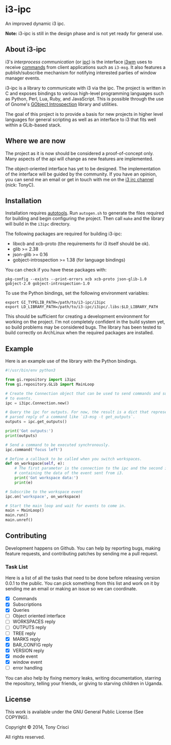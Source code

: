 # i3-ipc

An improved dynamic i3 ipc.

**Note:** i3-ipc is still in the design phase and is not yet ready for general use.

## About i3-ipc

i3's *interprocess communication* (or [ipc](http://i3wm.org/docs/ipc.html)) is the interface [i3wm](http://i3wm.org) uses to receive [commands](http://i3wm.org/docs/userguide.html#_list_of_commands) from client applications such as `i3-msg`. It also features a publish/subscribe mechanism for notifying interested parties of window manager events.

i3-ipc is a library to communicate with i3 via the ipc. The project is written in C and exposes bindings to various high-level programming languages such as Python, Perl, Lua, Ruby, and JavaScript. This is possible through the use of Gnome's [GObject Introspection](https://wiki.gnome.org/action/show/Projects/GObjectIntrospection?action=show&redirect=GObjectIntrospection) library and utilities.

The goal of this project is to provide a basis for new projects in higher level languages for general scripting as well as an interface to i3 that fits well within a GLib-based stack.

## Where we are now

The project as it is now should be considered a proof-of-concept only. Many aspects of the api will change as new features are implemented.

The object-oriented interface has yet to be designed. The implementation of the interface will be guided by the community. If you have an opinion, you can send me an email or get in touch with me on the [i3 irc channel](irc://irc.twice-irc.de/i3) (nick: TonyC).

## Installation

Installation requires [autotools](https://en.wikipedia.org/wiki/GNU_build_system). Run `autogen.sh` to generate the files required for building and begin configuring the project. Then call `make` and the library will build in the `i3ipc` directory.

The following packages are required for building i3-ipc:

* libxcb and xcb-proto (the requirements for i3 itself should be ok).
* glib >= 2.38
* json-glib >= 0.16
* gobject-introspection >= 1.38 (for language bindings)

You can check if you have these packages with:

    pkg-config --exists --print-errors xcb xcb-proto json-glib-1.0 gobject-2.0 gobject-introspection-1.0

To use the Python bindings, set the following environment variables:

    export GI_TYPELIB_PATH=/path/to/i3-ipc/i3ipc
    export LD_LIBRARY_PATH=/path/to/i3-ipc/i3ipc/.libs:$LD_LIBRARY_PATH

This should be sufficient for creating a development environment for working on the project. I'm not completely confident in the build system yet, so build problems may be considered bugs. The library has been tested to build correctly on ArchLinux when the required packages are installed.

## Example

Here is an example use of the library with the Python bindings.

```python
#!/usr/bin/env python3

from gi.repository import i3ipc
from gi.repository.GLib import MainLoop

# Create the Connection object that can be used to send commands and subscribe
# to events.
ipc = i3ipc.Connection.new()

# Query the ipc for outputs. For now, the result is a dict that represents the
# parsed reply of a command like `i3-msg -t get_outputs`.
outputs = ipc.get_outputs()

print('Got outputs:')
print(outputs)

# Send a command to be executed synchronously.
ipc.command('focus left')

# Define a callback to be called when you switch workspaces.
def on_workspace(self, e):
    # The first parameter is the connection to the ipc and the second is a dict
    # containing the data of the event sent from i3.
    print('Got workspace data:')
    print(e)

# Subscribe to the workspace event
ipc.on('workspace', on_workspace)

# Start the main loop and wait for events to come in.
main = MainLoop()
main.run()
main.unref()
```

## Contributing

Development happens on Github. You can help by reporting bugs, making feature requests, and contributing patches by sending me a pull request.

### Task List

Here is a list of all the tasks that need to be done before releasing version 0.0.1 to the public. You can pick something from this list and work on it by sending me an email or making an issue so we can coordinate.

- [X] Commands
- [X] Subscriptions
- [X] Queries
- [ ] Object oriented interface
- [ ] WORKSPACES reply
- [ ] OUTPUTS reply
- [ ] TREE reply
- [X] MARKS reply
- [X] BAR_CONFIG reply
- [X] VERSION reply
- [X] mode event
- [X] window event
- [ ] error handling

You can also help by fixing memory leaks, writing documentation, starring the repository, telling your friends, or giving to starving children in Uganda.

## License

This work is available under the GNU General Public License (See COPYING).

Copyright © 2014, Tony Crisci

All rights reserved.
